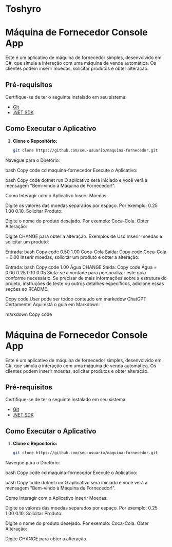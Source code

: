 # Toshyro
# Máquina de Fornecedor Console App

Este é um aplicativo de máquina de fornecedor simples, desenvolvido em C#, que simula a interação com uma máquina de venda automática. Os clientes podem inserir moedas, solicitar produtos e obter alteração.

## Pré-requisitos

Certifique-se de ter o seguinte instalado em seu sistema:

- [Git](https://git-scm.com/)
- [.NET SDK](https://dotnet.microsoft.com/download)

## Como Executar o Aplicativo

1. **Clone o Repositório:**
   ```bash
   git clone https://github.com/seu-usuario/maquina-fornecedor.git
Navegue para o Diretório:

bash
Copy code
cd maquina-fornecedor
Execute o Aplicativo:

bash
Copy code
dotnet run
O aplicativo será iniciado e você verá a mensagem "Bem-vindo à Máquina de Fornecedor!".

Como Interagir com o Aplicativo
Inserir Moedas:

Digite os valores das moedas separados por espaço. Por exemplo: 0.25 1.00 0.10.
Solicitar Produto:

Digite o nome do produto desejado. Por exemplo: Coca-Cola.
Obter Alteração:

Digite CHANGE para obter a alteração.
Exemplos de Uso
Inserir moedas e solicitar um produto:

Entrada:
bash
Copy code
0.50 1.00 Coca-Cola
Saída:
Copy code
Coca-Cola = 0.00
Inserir moedas, solicitar um produto e obter a alteração:

Entrada:
bash
Copy code
1.00 Água CHANGE
Saída:
Copy code
Água = 0.00
0.25 0.10 0.05
Sinta-se à vontade para personalizar este guia conforme necessário. Se precisar de mais informações sobre a estrutura do projeto, instruções de teste ou outros detalhes específicos, adicione essas seções ao README.

Copy code
User
pode ser todoo conteudo em markedow
ChatGPT
Certamente! Aqui está o guia em Markdown:

markdown
Copy code
# Máquina de Fornecedor Console App

Este é um aplicativo de máquina de fornecedor simples, desenvolvido em C#, que simula a interação com uma máquina de venda automática. Os clientes podem inserir moedas, solicitar produtos e obter alteração.

## Pré-requisitos

Certifique-se de ter o seguinte instalado em seu sistema:

- [Git](https://git-scm.com/)
- [.NET SDK](https://dotnet.microsoft.com/download)

## Como Executar o Aplicativo

1. **Clone o Repositório:**
   ```bash
   git clone https://github.com/seu-usuario/maquina-fornecedor.git
Navegue para o Diretório:

bash
Copy code
cd maquina-fornecedor
Execute o Aplicativo:

bash
Copy code
dotnet run
O aplicativo será iniciado e você verá a mensagem "Bem-vindo à Máquina de Fornecedor!".

Como Interagir com o Aplicativo
Inserir Moedas:

Digite os valores das moedas separados por espaço. Por exemplo: 0.25 1.00 0.10.
Solicitar Produto:

Digite o nome do produto desejado. Por exemplo: Coca-Cola.
Obter Alteração:

Digite CHANGE para obter a alteração.
